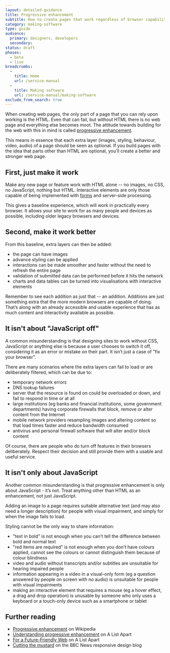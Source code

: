 ```yaml
---
layout: detailed-guidance
title: Progressive enhancement
subtitle: How to create pages that work regardless of browser capability
category: making-software
type: guide
audience:
  primary: designers, developers
  secondary:
status: draft
phases:
  - beta
  - live
breadcrumbs:
  -
    title: Home
    url: /service-manual
  -
    title: Making software
    url: /service-manual/making-software
exclude_from_search: true
---
```


When creating web pages, the only part of a page that you can rely upon working is the HTML. Even that can fail, but without HTML there is no web page and everything else becomes moot. The attitude towards building for the web with this in mind is called [progressive enhancement](https://en.wikipedia.org/wiki/Progressive_enhancement).

This means in essence that each extra layer (images, styling, behaviour, video, audio) of a page should be seen as optional. If you build pages with the idea that parts other than HTML are optional, you’ll create a better and stronger web page.

## First, just make it work

Make any new page or feature work with HTML alone -- no images, no CSS, no JavaScript, nothing but HTML. Interactive elements are only those capable of being implemented with [forms](http://www.w3.org/TR/html5/forms.html) and server-side processing.

This gives a baseline experience, which will work in practically every browser. It allows your site to work for as many people and devices as possible, including older legacy browsers and devices.

## Second, make it work better

From this baseline, extra layers can then be added:

* the page can have images
* advance styling can be applied
* interactions can be made smoother and faster without the need to refresh the entire page
* validation of submitted data can be performed before it hits the network
* charts and data tables can be turned into visualisations with interactive elements

Remember to see each addition as just that -- an addition. Additions are just something extra that the more modern browsers are capable of doing. That’s along with an already accessible and usable experience that has as much content and interactivity available as possible.

## It isn't about "JavaScript off"

A common misunderstanding is that designing sites to work without CSS, JavaScript or anything else is because a user chooses to switch it off, considering it as an error or mistake on their part. It isn’t just a case of "fix your browser".

There are many scenarios where the extra layers can fail to load or are deliberately filtered, which can be due to:

* temporary network errors
* DNS lookup failures
* server that the resource is found on could be overloaded or down, and fail to respond in time or at all
* large institutions (eg banks and financial institutions, some government departments) having corporate firewalls that block, remove or alter content from the Internet
* mobile network providers resampling images and altering content so that load times faster and reduce bandwidth consumed
* antivirus and personal firewall software that will alter and/or block content

Of course, there are people who do turn off features in their browsers deliberately. Respect their decision and still provide them with a usable and useful service.

## It isn't only about JavaScript

Another common misunderstanding is that progressive enhancement is only about JavaScript - it’s not. Treat anything other than HTML as an enhancement, not just JavaScript.

Adding an image to a page requires suitable alternative text (and may also need a longer description) for people with visual impairment, and simply for when the image fails to load.

Styling cannot be the only way to share information:

* "text in bold" is not enough when you can't tell the difference between bold and normal text
* "red items are required" is not enough when you don't have colours applied, cannot see the colours or cannot distinguish them because of colour blindness
* video and audio without transcripts and/or subtitles are unsuitable for hearing impaired people
* information appearing in a video in a visual-only form (eg a question answered by people on screen with no audio) is unsuitable for people with visual impairments
* making an interactive element that requires a mouse (eg a hover effect, a drag and drop operation) is unusable by someone who only uses a keyboard or a touch-only device such as a smartphone or tablet

## Further reading

* [Progressive enhancement](https://en.wikipedia.org/wiki/Progressive_enhancement) on Wikipedia
* [Understanding progressive enhancement](http://alistapart.com/article/understandingprogressiveenhancement) on A List Apart
* [For a Future-Friendly Web](http://alistapart.com/article/for-a-future-friendly-web) on A List Apart
* [Cutting the mustard](http://responsivenews.co.uk/post/18948466399/cutting-the-mustard) on the BBC News responsive design blog
